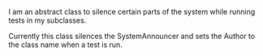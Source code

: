 I am an abstract class to silence certain parts of the system while running tests in my subclasses.Currently this class silences the SystemAnnouncer and sets the Author to the class name when a test is run. 